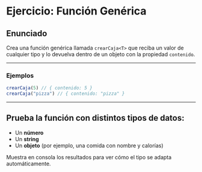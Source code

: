 # Ejercicio: Función Genérica 

## Enunciado

Crea una función genérica llamada `crearCaja<T>` que reciba un valor de cualquier tipo y lo devuelva dentro de un objeto con la propiedad `contenido`.

---

### Ejemplos

```typescript
crearCaja(5) // { contenido: 5 }
crearCaja("pizza") // { contenido: "pizza" }
```

---

## Prueba la función con distintos tipos de datos:

- Un **número**
- Un **string**
- Un **objeto** (por ejemplo, una comida con nombre y calorías)

Muestra en consola los resultados para ver cómo el tipo se adapta automáticamente.